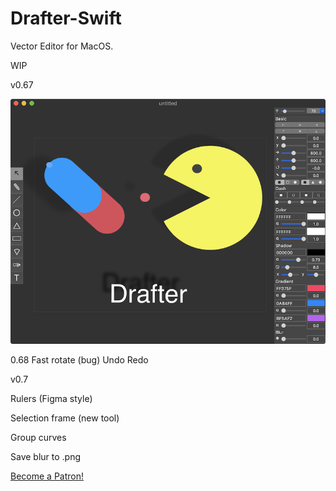 # Drafter-Swift

Vector Editor for MacOS.

WIP

v0.67

![Screenshot](screenshot/screenshot1.png)

0.68
Fast rotate (bug)
Undo Redo

v0.7

Rulers (Figma style)

Selection frame (new tool)

Group curves

Save blur to .png


<a href="https://www.patreon.com/bePatron?u=25429224" data-patreon-widget-type="become-patron-button">Become a Patron!</a><script async src="https://c6.patreon.com/becomePatronButton.bundle.js"></script>
